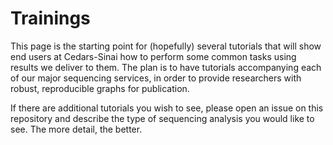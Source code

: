 # Trainings
This page is the starting point for (hopefully) several tutorials that will show end users at Cedars-Sinai how to perform some common tasks using results we deliver to them. The plan is to have tutorials accompanying each of our major sequencing services, in order to provide researchers with robust, reproducible graphs for publication.

If there are additional tutorials you wish to see, please open an issue on this repository and describe the type of sequencing analysis you would like to see. The more detail, the better.
